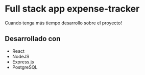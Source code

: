 # Full stack app expense-tracker
Cuando tenga más tiempo desarrollo sobre el proyecto!

## Desarrollado con
- React
- NodeJS
- Express.js
- PostgreSQL
